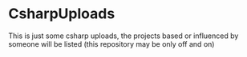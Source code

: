 # CsharpUploads
This is just some csharp uploads, the projects based or influenced by someone will be listed
(this repository may be only off and on)
